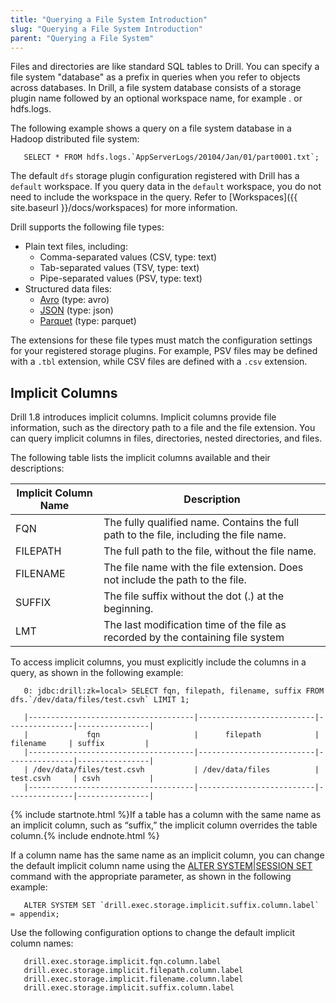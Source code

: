```yaml
---
title: "Querying a File System Introduction"
slug: "Querying a File System Introduction"
parent: "Querying a File System"
---
```


Files and directories are like standard SQL tables to Drill. You can specify a
file system "database" as a prefix in queries when you refer to objects across
databases. In Drill, a file system database consists of a storage plugin name
followed by an optional workspace name, for example <storage
plugin>.<workspace> or hdfs.logs.

The following example shows a query on a file system database in a Hadoop
distributed file system:

       SELECT * FROM hdfs.logs.`AppServerLogs/20104/Jan/01/part0001.txt`;

The default `dfs` storage plugin configuration registered with Drill has a
`default` workspace. If you query data in the `default` workspace, you do not
need to include the workspace in the query. Refer to
[Workspaces]({{ site.baseurl }}/docs/workspaces) for
more information.

Drill supports the following file types:

- Plain text files, including:
  - Comma-separated values (CSV, type: text)
  - Tab-separated values (TSV, type: text)
  - Pipe-separated values (PSV, type: text)
- Structured data files:
  - [Avro]({{site.baseurl}}/docs/querying-avro-files/) (type: avro)
  - [JSON]({{site.baseurl}}/docs/querying-json-files/) (type: json)
  - [Parquet]({{site.baseurl}}/docs/querying-parquet-files/) (type: parquet)

The extensions for these file types must match the configuration settings for
your registered storage plugins. For example, PSV files may be defined with a
`.tbl` extension, while CSV files are defined with a `.csv` extension.

## Implicit Columns

Drill 1.8 introduces implicit columns. Implicit columns provide file information, such as the directory path to a file and the file extension. You can query implicit columns in files, directories, nested directories, and files.

The following table lists the implicit columns available and their descriptions:

| Implicit Column Name | Description                                                                            |
| -------------------- | -------------------------------------------------------------------------------------- |
| FQN                  | The fully qualified name. Contains the full path to the file, including the file name. |
| FILEPATH             | The full path to the file, without the file name.                                      |
| FILENAME             | The file name with the file extension. Does not include the path to the file.          |
| SUFFIX               | The file suffix without the dot (.) at the beginning.                                  |
| LMT                  | The last modification time of the file as recorded by the containing file system       |

To access implicit columns, you must explicitly include the columns in a query, as shown in the following example:

       0: jdbc:drill:zk=local> SELECT fqn, filepath, filename, suffix FROM dfs.`/dev/data/files/test.csvh` LIMIT 1;

       |-------------------------------------|--------------------------|---------------|----------------|
       |             fqn                     |      filepath            |  filename     | suffix         |
       |-------------------------------------|--------------------------|---------------|----------------|
       | /dev/data/files/test.csvh           | /dev/data/files          | test.csvh     | csvh           |
       |-------------------------------------|--------------------------|---------------|----------------|

{% include startnote.html %}If a table has a column with the same name as an implicit column, such as “suffix,” the implicit column overrides the table column.{% include endnote.html %}

If a column name has the same name as an implicit column, you can change the default implicit column name using the [ALTER SYSTEM|SESSION SET]({{site.baseurl}}/docs/alter-system/) command with the appropriate parameter, as shown in the following example:

       ALTER SYSTEM SET `drill.exec.storage.implicit.suffix.column.label` = appendix;

Use the following configuration options to change the default implicit column names:

       drill.exec.storage.implicit.fqn.column.label
       drill.exec.storage.implicit.filepath.column.label
       drill.exec.storage.implicit.filename.column.label
       drill.exec.storage.implicit.suffix.column.label
